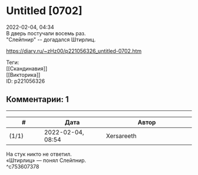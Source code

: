 Untitled [0702]
===============

  
2022-02-04, 04:34  
 В дверь постучали восемь раз.   
 "Слейпнир" -- догадался Штирлиц.   
  
<https://diary.ru/~zHz00/p221056326_untitled-0702.htm>  
  
Теги:  
[[Скандинавия]]  
[[Викторика]]  
ID: p221056326  


Комментарии: 1
--------------

  


---



|         #         |              Дата              |                     Автор                     |           ID           |
| --- | --- | --- | --- |
| (1/1) | 2022-02-04, 08:54 | Xersareeth | c753607378 |

  
 На стук никто не ответил.   
 «Штирлиц» — понял Слейпнир.   
 ^c753607378